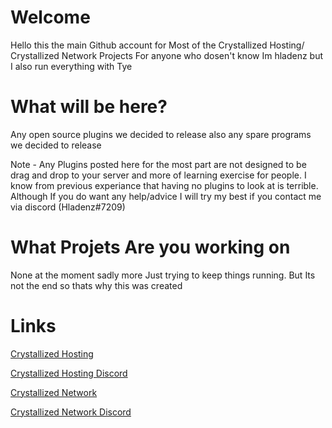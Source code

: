 # Welcome
Hello this the main Github account for Most of the Crystallized Hosting/ Crystallized Network Projects
For anyone who dosen't know Im hladenz but I also run everything with Tye

# What will be here?
Any open source plugins we decided to release also any spare programs we decided to release

Note -
Any Plugins posted here for the most part are not designed to be drag and drop to your server and more of learning exercise for people. I know from previous experiance that having no plugins to look at is terrible. Although If you do want any help/advice I will try my best if you contact me via discord (Hladenz#7209)

# What Projets Are you working on
None at the moment sadly more Just trying to keep things running. But Its not the end so thats why this was created

# Links
[Crystallized Hosting](https://crystallized.host)

[Crystallized Hosting Discord](https://discord.gg/fFaPP97G)


[Crystallized Network](https://forums.crystallized.network)

[Crystallized Network Discord](https://discord.gg/NUfMG9N3Ys)
